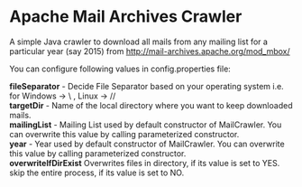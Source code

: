 # Apache Mail Archives Crawler
A simple Java crawler to download all mails from any mailing list for a particular year (say 2015) from http://mail-archives.apache.org/mod_mbox/

You can configure following values in config.properties file:

<b>fileSeparator</b> - Decide File Separator based on your operating system i.e. for Windows -> \\ , Linux -> //
<br><b>targetDir</b> - Name of the local directory where you want to keep downloaded mails.
<br><b>mailingList</b> - Mailing List used by default constructor of MailCrawler. You can overwrite this value by calling parameterized constructor.
<br><b>year</b> - Year used by default constructor of MailCrawler. You can overwrite this value by calling parameterized constructor.
<br><b>overwriteIfDirExist</b>  Overwrites files in directory, if its value is set to YES. skip the entire process, if its value is set to NO.
